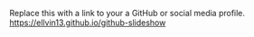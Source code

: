 Replace this with a link to your a GitHub or social media profile.
https://ellvin13.github.io/github-slideshow
